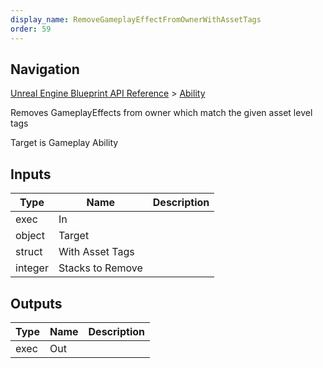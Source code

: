 ```yaml
---
display_name: RemoveGameplayEffectFromOwnerWithAssetTags
order: 59
---
```

## Navigation

[Unreal Engine Blueprint API Reference](https://dev.epicgames.com/documentation/en-us/unreal-engine/BlueprintAPI) > [Ability](https://dev.epicgames.com/documentation/en-us/unreal-engine/BlueprintAPI/Ability)

Removes GameplayEffects from owner which match the given asset level tags

Target is Gameplay Ability

## Inputs

| Type | Name | Description |
| --- | --- | --- |
| exec | In |  |
| object | Target |  |
| struct | With Asset Tags |  |
| integer | Stacks to Remove |  |

## Outputs

| Type | Name | Description |
| --- | --- | --- |
| exec | Out |  |
